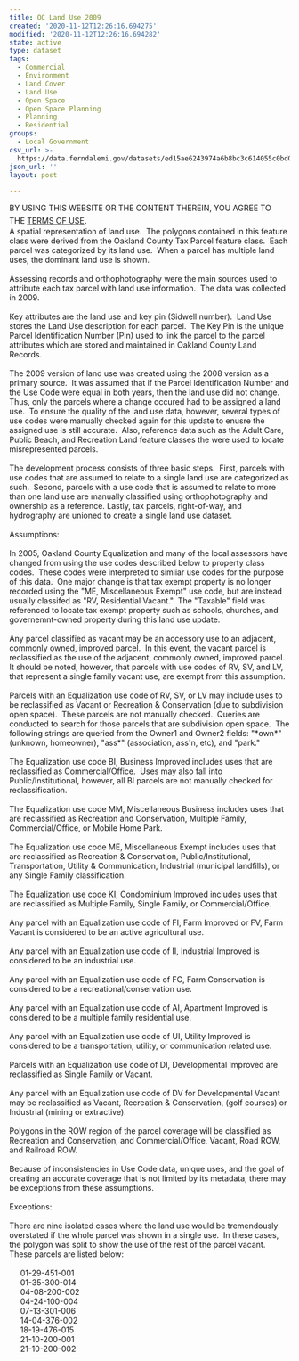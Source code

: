 ```yaml
---
title: OC Land Use 2009
created: '2020-11-12T12:26:16.694275'
modified: '2020-11-12T12:26:16.694282'
state: active
type: dataset
tags:
  - Commercial
  - Environment
  - Land Cover
  - Land Use
  - Open Space
  - Open Space Planning
  - Planning
  - Residential
groups:
  - Local Government
csv_url: >-
  https://data.ferndalemi.gov/datasets/ed15ae6243974a6b8bc3c614055c0bd0_9.csv?outSR=%7B%22latestWkid%22%3A3857%2C%22wkid%22%3A102100%7D
json_url: ''
layout: post

---
```

<div>BY USING THIS WEBSITE OR THE CONTENT THEREIN, YOU AGREE TO THE <u><a href='https://www.oakgov.com/open-data-terms'>TERMS OF USE</a></u><span style='font-family: &quot;Avenir Next W01&quot;, &quot;Avenir Next W00&quot;, &quot;Avenir Next&quot;, Avenir, &quot;Helvetica Neue&quot;, Helvetica, Arial, sans-serif; font-size: 17px;'>. </span></div><div>A spatial representation of land use.  The polygons contained in this 
feature class were derived from the Oakland County Tax Parcel feature 
class.  Each parcel was categorized by its land use.  When a parcel has 
multiple land uses, the dominant land use is shown.  <br /><br />Assessing 
records and orthophotography were the main sources used to attribute 
each tax parcel with land use information.  The data was collected in 
2009.  <br /><br />Key attributes are the land use and key pin (Sidwell 
number).  Land Use stores the Land Use description for each parcel.  The
 Key Pin is the unique Parcel Identification Number (Pin) used to link 
the parcel to the parcel attributes which are stored and maintained in 
Oakland County Land Records.<br /><br />The 2009 version of land use was 
created using the 2008 version as a primary source.  It was assumed that
 if the Parcel Identification Number and the Use Code were equal in both
 years, then the land use did not change.  Thus, only the parcels where a
 change occured had to be assigned a land use.  To ensure the quality of
 the land use data, however, several types of use codes were manually 
checked again for this update to enusre the assigned use is still 
accurate.  Also, reference data such as the Adult Care, Public Beach, 
and Recreation Land feature classes the were used to locate 
misrepresented parcels.<br /><br />The development process consists of three
 basic steps.  First, parcels with use codes that are assumed to relate 
to a single land use are categorized as such.  Second, parcels with a 
use code that is assumed to relate to more than one land use are 
manually classified using orthophotography and ownership as a reference.
 Lastly, tax parcels, right-of-way, and hydrography are unioned to 
create a single land use dataset.<br /><br />Assumptions:<br /><br />In 2005, 
Oakland County Equalization and many of the local assessors have changed
 from using the use codes described below to property class codes.  
These codes were interpreted to simliar use codes for the purpose of 
this data.  One major change is that tax exempt property is no longer 
recorded using the &quot;ME, Miscellaneous Exempt&quot; use code, but are instead 
usually classifed as &quot;RV, Residential Vacant.&quot;  The &quot;Taxable&quot; field was 
referenced to locate tax exempt property such as schools, churches, and 
governemnt-owned property during this land use update.<br /><br />Any parcel
 classified as vacant may be an accessory use to an adjacent, commonly 
owned, improved parcel.  In this event, the vacant parcel is 
reclassified as the use of the adjacent, commonly owned, improved 
parcel.  It should be noted, however, that parcels with use codes of RV,
 SV, and LV, that represent a single family vacant use, are exempt from 
this assumption.<br /><br />Parcels with an Equalization use code of RV, SV,
 or LV may include uses to be reclassified as Vacant or Recreation &amp;
 Conservation (due to subdivision open space).  These parcels are not 
manually checked.  Queries are conducted to search for those parcels 
that are subdivision open space.  The following strings are queried from
 the Owner1 and Owner2 fields: &quot;*own*&quot; (unknown, homeowner), &quot;ass*&quot; 
(association, ass'n, etc), and &quot;park.&quot;<br /><br />The Equalization use code 
BI, Business Improved includes uses that are reclassified as 
Commercial/Office.  Uses may also fall into Public/Institutional, 
however, all BI parcels are not manually checked for reclassification.<br /><br />The
 Equalization use code MM, Miscellaneous Business includes uses that are
 reclassified as Recreation and Conservation, Multiple Family, 
Commercial/Office, or Mobile Home Park.<br /><br />The Equalization use code
 ME, Miscellaneous Exempt includes uses that are reclassified as 
Recreation &amp; Conservation, Public/Institutional, Transportation, 
Utility &amp; Communication, Industrial (municipal landfills), or any 
Single Family classification.<br /><br />The Equalization use code KI, 
Condominium Improved includes uses that are reclassified as Multiple 
Family, Single Family, or Commercial/Office. <br /><br />Any parcel with an Equalization use code of FI, Farm Improved or FV, Farm Vacant is considered to be an active agricultural use.<br /><br />Any parcel with an Equalization use code of II, Industrial Improved is considered to be an industrial use.<br /><br />Any parcel with an Equalization use code of FC, Farm Conservation is considered to be a recreational/conservation use.<br /><br />Any parcel with an Equalization use code of AI, Apartment Improved is considered to be a multiple family residential use.<br /><br />Any
 parcel with an Equalization use code of UI, Utility Improved is 
considered to be a transportation, utility, or communication related 
use.<br /><br />Parcels with an Equalization use code of DI, Developmental Improved are reclassified as Single Family or Vacant.<br /><br />Any
 parcel with an Equalization use code of DV for Developmental Vacant may
 be reclassified as Vacant, Recreation &amp; Conservation, (golf 
courses) or Industrial (mining or extractive).<br /><br />Polygons in the 
ROW region of the parcel coverage will be classified as Recreation and 
Conservation, and Commercial/Office, Vacant, Road ROW, and Railroad ROW.<br /><br />Because
 of inconsistencies in Use Code data, unique uses, and the goal of 
creating an accurate coverage that is not limited by its metadata, there
 may be exceptions from these assumptions.<br /><br />Exceptions:<br /><br />There
 are nine isolated cases where the land use would be tremendously 
overstated if the whole parcel was shown in a single use.  In these 
cases, the polygon was split to show the use of the rest of the parcel 
vacant.  These parcels are listed below:<br /><br />     01-29-451-001<br />     01-35-300-014<br />     04-08-200-002<br />     04-24-100-004<br />     07-13-301-006<br />     14-04-376-002<br />     18-19-476-015<br />     21-10-200-001<br />     21-10-200-002</div>
